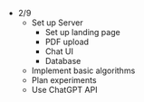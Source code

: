 - 2/9
    - Set up Server
        - Set up landing page
        - PDF upload
        - Chat UI
        - Database
    - Implement basic algorithms
    - Plan experiments
    - Use ChatGPT API